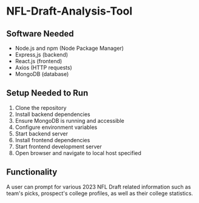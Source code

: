 # NFL-Draft-Analysis-Tool

## Software Needed

- Node.js and npm (Node Package Manager)
- Express,js (backend)
- React.js (frontend)
- Axios (HTTP requests)
- MongoDB (database)

## Setup Needed to Run

1. Clone the repository
2. Install backend dependencies
3. Ensure MongoDB is running and accessible
4. Configure environment variables
5. Start backend server
6. Install frontend dependencies
7. Start frontend development server
8. Open browser and navigate to local host specified

## Functionality

A user can prompt for various 2023 NFL Draft related information such as team's picks, prospect's college profiles, as well as their college statistics.
